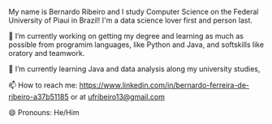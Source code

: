 My name is Bernardo Ribeiro and I study Computer Science on the Federal University of Piaui in Brazil! I'm a data science lover first and person last. 

🔭 I’m currently working on getting my degree and learning as much as possible from programim languages, like Python and Java, and softskills like oratory and teamwork.

🌱 I’m currently learning Java and data analysis along my university studies, 

📫 How to reach me:  https://www.linkedin.com/in/bernardo-ferreira-de-ribeiro-a37b51185 or at ufribeiro13@gmail.com

😄 Pronouns: He/Him
